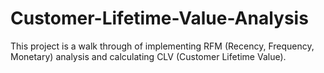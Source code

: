 # Customer-Lifetime-Value-Analysis
This project is a walk through of implementing RFM (Recency, Frequency, Monetary) analysis and calculating CLV (Customer Lifetime Value).
